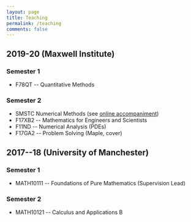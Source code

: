```yaml
---
layout: page
title: Teaching
permalink: /teaching
comments: false
---
```


## 2019-20 (Maxwell Institute)
### Semester 1
- F78QT -- Quantitative Methods

### Semester 2
-  SMSTC Numerical Methods (see [online accompaniment](https://github.com/Tom271/SMSTC-Numerical-Methods))
- F17XB2 -- Mathematics for Engineers and Scientists
-  F11ND -- Numerical Analysis (PDEs)
-  F17GA2 -- Problem Solving (Maple, cover)


## 2017--18 (University of Manchester)
### Semester 1
- MATH10111 -- Foundations of Pure Mathematics (Supervision Lead)

### Semester 2
-  MATH10121 -- Calculus and Applications B
